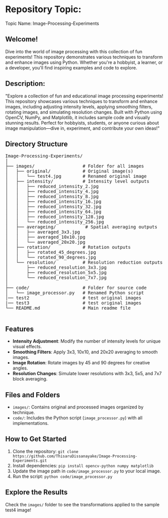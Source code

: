 # Repository Topic:
Topic Name: Image-Processing-Experiments
## Welcome!
Dive into the world of image processing with this collection of fun experiments! This repository demonstrates various techniques to transform and enhance images using Python. Whether you're a hobbyist, a learner, or a developer, you'll find inspiring examples and code to explore.
## Description:
"Explore a collection of fun and educational image processing experiments! This repository showcases various techniques to transform and enhance images, including adjusting intensity levels, applying smoothing filters, rotating images, and simulating resolution changes. Built with Python using OpenCV, NumPy, and Matplotlib, it includes sample code and visually stunning results. Perfect for hobbyists, students, or anyone curious about image manipulation—dive in, experiment, and contribute your own ideas!"
## Directory Structure
<pre>
Image-Processing-Experiments/
│
├── images/                  # Folder for all images
│   ├── original/            # Original image(s)
│   │   └── test4.jpg        # Renamed original image
│   ├── intensity/           # Intensity level outputs
│   │   ├── reduced_intensity_2.jpg
│   │   ├── reduced_intensity_4.jpg
│   │   ├── reduced_intensity_8.jpg
│   │   ├── reduced_intensity_16.jpg
│   │   ├── reduced_intensity_32.jpg
│   │   ├── reduced_intensity_64.jpg
│   │   ├── reduced_intensity_128.jpg
│   │   └── reduced_intensity_256.jpg
│   ├── averageing/           # Spatial averaging outputs
│   │   ├── averaged_3x3.jpg
│   │   ├── averaged_10x10.jpg
│   │   └── averaged_20x20.jpg
│   ├── rotation/            # Rotation outputs
│   │   ├── rotated_45_degrees.jpg
│   │   └── rotated_90_degrees.jpg
│   └── resolution/          # Resolution reduction outputs
│       ├── reduced_resolution_3x3.jpg
│       ├── reduced_resolution_5x5.jpg
│       └── reduced_resolution_7x7.jpg
│
├── code/                    # Folder for source code
│   └── image_processor.py   # Renamed Python script
│── test2                    # test original images
|── test3                    # test original images
└── README.md                # Main readme file
  </pre>


## Features
- **Intensity Adjustment**: Modify the number of intensity levels for unique visual effects.
- **Smoothing Filters**: Apply 3x3, 10x10, and 20x20 averaging to smooth images.
- **Image Rotation**: Rotate images by 45 and 90 degrees for creative angles.
- **Resolution Changes**: Simulate lower resolutions with 3x3, 5x5, and 7x7 block averaging.

## Files and Folders
- `images/`: Contains original and processed images organized by technique.
- `code/`: Includes the Python script (`image_processor.py`) with all implementations.

## How to Get Started
1. Clone the repository: `git clone https://github.com/ThisaruDissanayake/Image-Processing-Experiments.git`
2. Install dependencies: `pip install opencv-python numpy matplotlib`
3. Update the image path in `code/image_processor.py` to your local image.
4. Run the script: `python code/image_processor.py`

## Explore the Results
Check the `images/` folder to see the transformations applied to the sample test4 image!
